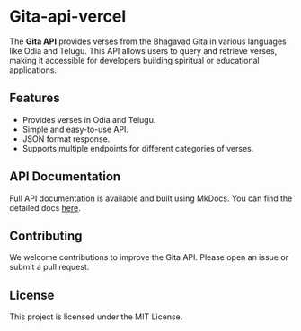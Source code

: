 # Gita-api-vercel

The **Gita API** provides verses from the Bhagavad Gita in various languages like Odia and Telugu. This API allows users to query and retrieve verses, making it accessible for developers building spiritual or educational applications.

## Features

- Provides verses in Odia and Telugu.
- Simple and easy-to-use API.
- JSON format response.
- Supports multiple endpoints for different categories of verses.

## API Documentation

Full API documentation is available and built using MkDocs. You can find the detailed docs [here](Link).

## Contributing

We welcome contributions to improve the Gita API. Please open an issue or submit a pull request.

## License
This project is licensed under the MIT License.